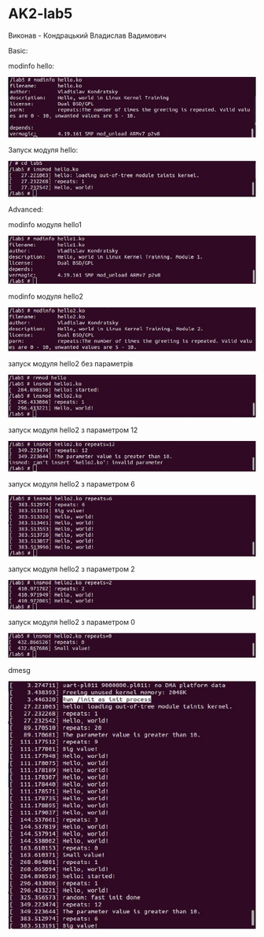 # AK2-lab5

Виконав - Кондрацький Владислав Вадимович

Basic:

modinfo hello:

![lab5](img/1.jpg)

Запуск модуля hello:

![lab5](img/2.jpg)

Advanced:

modinfo модуля hello1

![lab5](img/3.jpg)

modinfo модуля hello2

![lab5](img/4.jpg)

запуск модуля hello2 без параметрів

![lab5](img/5.jpg)

запуск модуля hello2 з параметром 12

![lab5](img/6.jpg)

запуск модуля hello2 з параметром 6

![lab5](img/7.jpg)

запуск модуля hello2 з параметром 2

![lab5](img/8.jpg)

запуск модуля hello2 з параметром 0

![lab5](img/9.jpg)

dmesg

![lab5](img/10.jpg)

